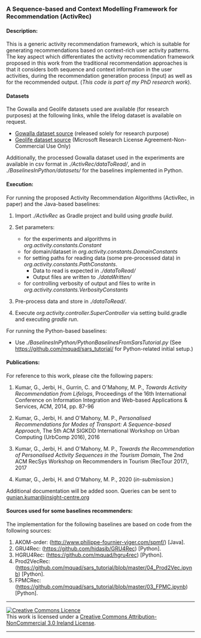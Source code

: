### A Sequence-based and Context Modelling Framework for Recommendation (ActivRec)

#### Description:
This is a generic activity recommendation framework, which is suitable for generating recommendations based on context-rich user activity patterns. The key aspect which differentiates the activity recommendation framework proposed in this work from the traditional recommendation approaches is that it considers both sequence and context information in the user activities, during the recommendation generation process (input) as well as for the recommended output. (_This code is part of my PhD research work_). 


#### Datasets
The Gowalla and Geolife datasets used are available (for research purposes) at the following links, while the lifelog dataset is available on request. 

- [Gowalla dataset source](https://www.yongliu.org/datasets) (released solely for research purpose)
- [Geolife dataset source](https://www.microsoft.com/en-us/download/details.aspx?id=52367&from=https%3A%2F%2Fresearch.microsoft.com%2Fen-us%2Fdownloads%2Fb16d359d-d164-469e-9fd4-daa38f2b2e13%2Fdefault.aspx) (Microsoft Research License Agreement-Non-Commercial Use Only)

Additionally, the processed Gowalla dataset used in the experiments are available in csv format in *./ActivRec/dataToRead/*, and in *./BaselinesInPython/datasets/* for the baselines implemented in Python.


#### Execution:
For running the proposed Activity Recommendation Algorithms (ActivRec, in paper) and the Java-based baselines:

1. Import *./ActivRec* as Gradle project and build using *gradle build*.

2. Set parameters:
	- for the experiments and algorithms in *org.activity.constants.Constant*
	- for domain/dataset in *org.activity.constants.DomainConstants*
	- for setting paths for reading data (some pre-processed data) in *org.activity.constants.PathConstants*.
		- Data to read is expected in *./dataToRead/*
		- Output files are written to *./dataWritten/*
	- for controlling verbosity of output and files to write in *org.activity.constants.VerbosityConstants*

3. Pre-process data and store in *./dataToRead/*.
 
4. Execute *org.activity.controller.SuperController* via setting build.gradle and executing *gradle run*.

For running the Python-based baselines:

- Use *./BaselinesInPython/PythonBaselinesFromSarsTutorial.py*
   (See https://github.com/mquad/sars_tutorial/ for Python-related initial setup.)

#### Publications:
For reference to this work, please cite the following papers:

1.  Kumar, G., Jerbi, H., Gurrin, C. and O'Mahony, M. P.,
    _Towards Activity Recommendation from Lifelogs_, 
    Proceedings of the 16th International Conference on Information Integration and Web-based Applications & Services, ACM, 2014, pp. 87-96

2.  Kumar, G., Jerbi, H. and O'Mahony, M. P.,
    _Personalised Recommendations for Modes of Transport: A Sequence-based Approach_,
    The 5th ACM SIGKDD International Workshop on Urban Computing (UrbComp 2016), 2016

3.  Kumar, G., Jerbi, H. and O'Mahony, M. P.,
    _Towards the Recommendation of Personalised Activity Sequences in the Tourism Domain_,
    The 2nd ACM RecSys Workshop on Recommenders in Tourism (RecTour 2017), 2017 

4.  Kumar, G., Jerbi, H. and O'Mahony, M. P., 2020 (_in-submission._)

Additional documentation will be added soon. Queries can be sent to gunjan.kumar@insight-centre.org

#### Sources used for some baselines recommenders:    
The implementation for the following baselines are based on code from the following sources:  

1. AKOM-order: (http://www.philippe-fournier-viger.com/spmf/) [Java]. 
2. GRU4Rec: (https://github.com/hidasib/GRU4Rec) [Python].
3. HGRU4Rec: (https://github.com/mquad/hgru4rec) [Python].
4. Prod2VecRec: (https://github.com/mquad/sars_tutorial/blob/master/04_Prod2Vec.ipynb) [Python].
5. FPMCRec: (https://github.com/mquad/sars_tutorial/blob/master/03_FPMC.ipynb) [Python].


--------------------------------------

<p>
<a rel="license" href="http://creativecommons.org/licenses/by-nc/3.0/ie/"><img alt="Creative Commons Licence" style="border-width:0" src="https://i.creativecommons.org/l/by-nc/3.0/ie/88x31.png" /></a><br />This work is licensed under a <a rel="license" href="http://creativecommons.org/licenses/by-nc/3.0/ie/">Creative Commons Attribution-NonCommercial 3.0 Ireland License</a>.
</p>

--------------------------------------
